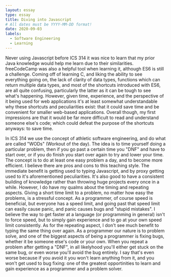 ```yaml
---
layout: essay
type: essay
title: Diving into Javascript
# All dates must be YYYY-MM-DD format!
date: 2020-09-03
labels:
  - Software Engineering
  - Learning
---
```


Never using Javascript before ICS 314 it was nice to learn that my prior Java knowledge would help me learn due to their similarities. freeCodeCamp was also a helpful tool when learning it, although ES6 is still a challenge. Coming off of learning C, and liking the ability to see everything going on, the lack of clarity of data types, functions which can return multiple data types, and most of the shortcuts introduced with ES6, are all quite confusing, particularly the latter as it can be tough to see what's happening. However, given time, experience, and the perspective of it being used for web applications it's at least somewhat understandable why these shortcuts and peculiarities exist: that it could save time and be convenient for smaller web-based applications. Overall though, my first impressions are that it would be far more difficult to read and understand someone else's code; which could defeat the purpose of the shortcuts anyways: to save time.

In ICS 314 we use the concept of athletic software engineering, and do what are called "WODs" (Workout of the day). The idea is to time yourself doing a particular problem, then if you go past a certain time you "DNF" and have to start over, or if you do finish you start over again to try and lower your time. The concept is to do at least one easy problem a day, and to become more efficient. I believe there are pros and cons to this teaching style. The immediate benefit is getting used to typing Javascript, and by proxy getting used to it's aforementioned peculiarities. It's also good to have a consistent building of knowledge rather than throwing huge projects every once in a while. However, I do have my qualms about the timing and repeating aspects. Giving a short time limit to a problem, no matter how easy the problems, is a stressful concept. As a programmer, of course speed is beneficial, but everyone has a speed limit, and going past that speed limit can easily cause panic, and panic causes bugs and "stupid mistakes". I believe the way to get faster at a language (or programming in general) isn't to force speed, but to simply gain experience and to go at your own speed limit consistently. As for the repeating aspect, I don't see much benefit to typing the same thing over again. As a programmer our nature is to problem solve, and one of the biggest aspects of being a programmer is fixing bugs, whether it be someone else's code or your own. When you repeat a problem after getting a "DNF", in all likelyhood you'll either get stuck on the same bug, or even worse you'll avoid the bug entirely. I say that's even worse because if you avoid it you won't learn anything from it, and you won't get used to bug fixing: one of the greatest opportinities to learn and gain experience as a programmer and a problem solver.
